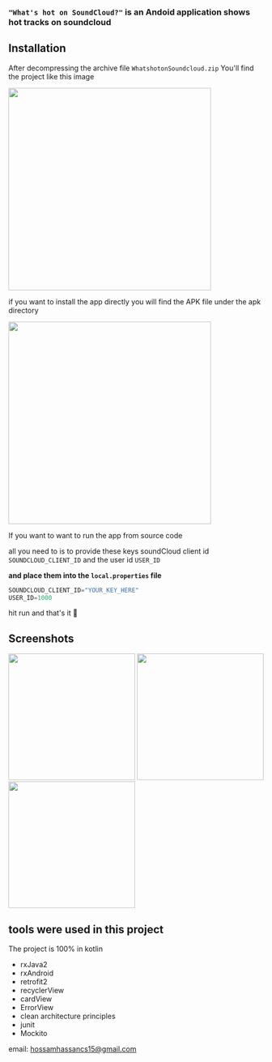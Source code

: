 ### `"What's hot on SoundCloud?"` is an Andoid application shows hot tracks on soundcloud 



## Installation

After decompressing the archive file `WhatshotonSoundcloud.zip`
You'll find the project like this image 

<img src="https://i.imgur.com/sqTrkHA.png" width=400 hight=200>


if you want to install the app directly 
you will find the APK file under the apk directory 

<img src="https://i.imgur.com/imf2lZN.png" width=400 hight=200>

If you want to want to run the app from source code 

all you need to is to provide these keys 
soundCloud client id  `SOUNDCLOUD_CLIENT_ID`
and the user id `USER_ID` 

**and place them into the `local.properties` file**

```gradle
SOUNDCLOUD_CLIENT_ID="YOUR_KEY_HERE"
USER_ID=1000
```
hit run and that's it :tada: 

## Screenshots 
<img src="https://i.imgur.com/82c85rn.jpg" width=250 >
<img src="https://i.imgur.com/pJpMruJ.jpg" width=250 >

<img src="https://i.imgur.com/aA829JL.gif" width=250 >

## tools were used in this project 
The project is 100% in kotlin 
* rxJava2
* rxAndroid
* retrofit2
* recyclerView 
* cardView
* ErrorView 
* clean architecture principles 
* junit 
* Mockito 

email: hossamhassancs15@gmail.com 
